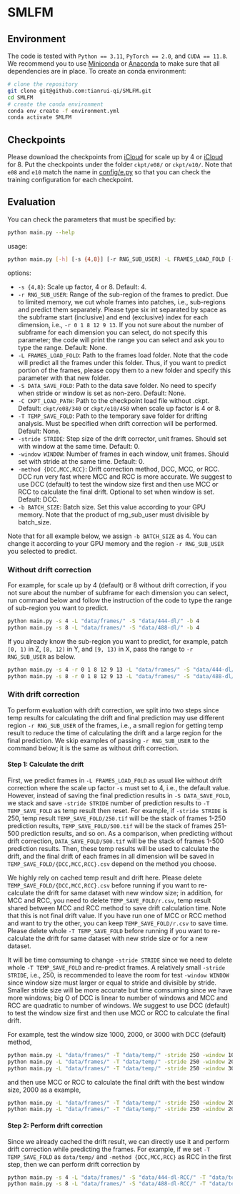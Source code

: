 # SMLFM

## Environment

The code is tested with `Python == 3.11`, `PyTorch == 2.0`, and `CUDA == 11.8`. 
We recommend you to use 
[Miniconda](https://docs.conda.io/en/latest/miniconda.html) or 
[Anaconda](https://www.anaconda.com/) to make sure that all dependencies are in 
place. To create an conda environment:
```bash
# clone the repository
git clone git@github.com:tianrui-qi/SMLFM.git
cd SMLFM
# create the conda environment
conda env create -f environment.yml
conda activate SMLFM
```

## Checkpoints

Please download the checkpoints from 
[iCloud](https://www.icloud.com/iclouddrive/05cFlVujbb2TkrWANiT04tdgQ#340) for 
scale up by 4 or 
[iCloud](https://www.icloud.com/iclouddrive/0e6maAxyFbHaA3MIGSYuivcOw#450) 
for 8. Put the checkpoints under the folder `ckpt/e08/` or `ckpt/e10/`.
Note that `e08` and `e10` match the name in 
[config/e.py](https://github.com/tianrui-qi/SMLFM/blob/main/config/e.py) so that
you can check the training configuration for each checkpoint.

## Evaluation

You can check the parameters that must be specified by:
```bash
python main.py --help
```
usage:
```bash
python main.py [-h] [-s {4,8}] [-r RNG_SUB_USER] -L FRAMES_LOAD_FOLD [-S DATA_SAVE_FOLD] [-C CKPT_LOAD_PATH] [-T TEMP_SAVE_FOLD][-stride STRIDE] [-window WINDOW] [-method {DCC,MCC,RCC}] -b BATCH_SIZE
```
options:
- `-s {4,8}`: Scale up factor, 4 or 8. Default: 4.
- `-r RNG_SUB_USER`: Range of the sub-region of the frames to predict. Due to limited memory, we cut whole frames into patches, i.e., sub-regions and predict them separately. Please type six int separated by space as the subframe start (inclusive) and end (exclusive) index for each dimension, i.e., `-r 0 1 8 12 9 13`. If you not sure about the number of subframe for each dimension you can select, do not specify this parameter; the code will print the range you can select and ask you to type the range. Default: None.
- `-L FRAMES_LOAD_FOLD`: Path to the frames load folder. Note that the code will predict all the frames under this folder. Thus, if you want to predict portion of the frames, please copy them to a new folder and specify this parameter with that new folder.
- `-S DATA_SAVE_FOLD`: Path to the data save folder. No need to specify when stride or window is set as non-zero. Default: None.
- `-C CKPT_LOAD_PATH`: Path to the checkpoint load file without .ckpt. Default: `ckpt/e08/340` or `ckpt/e10/450` when scale up factor is 4 or 8.
- `-T TEMP_SAVE_FOLD`: Path to the temporary save folder for drifting analysis. Must be specified when drift correction will be performed. Default: None.
- `-stride STRIDE`: Step size of the drift corrector, unit frames. Should set with window at the same time. Default: 0.
- `-window WINDOW`: Number of frames in each window, unit frames. Should set with stride at the same time. Default: 0.
- `-method {DCC,MCC,RCC}`: Drift correction method, DCC, MCC, or RCC. DCC run very fast where MCC and RCC is more accurate. We suggest to use DCC (default) to test the window size first and then use MCC or RCC to calculate the final drift. Optional to set when window is set. Default: DCC.
- `-b BATCH_SIZE`: Batch size. Set this value according to your GPU memory. Note that the product of rng_sub_user must divisible by batch_size.

Note that for all example below, we assign `-b BATCH_SIZE` as 4. You can change 
it according to your GPU memory and the region `-r RNG_SUB_USER` you selected to 
predict.

### Without drift correction

For example, for scale up by 4 (default) or 8 without drift correction, if you
not sure about the number of subframe for each dimension you can select, run 
command below and follow the instruction of the code to type the range of 
sub-region you want to predict.
```bash
python main.py -s 4 -L "data/frames/" -S "data/444-dl/" -b 4
python main.py -s 8 -L "data/frames/" -S "data/488-dl/" -b 4
```

If you already know the sub-region you want to predict, for example, patch 
`[0, 1)` in Z, `[8, 12)` in Y, and `[9, 13)` in X, pass the range to 
`-r RNG_SUB_USER` as below.
```bash
python main.py -s 4 -r 0 1 8 12 9 13 -L "data/frames/" -S "data/444-dl/" -b 4
python main.py -s 8 -r 0 1 8 12 9 13 -L "data/frames/" -S "data/488-dl/" -b 4
```

### With drift correction

To perform evaluation with drift correction, we split into two steps since temp 
results for calculating the drift and final prediction may use different region
`-r RNG_SUB_USER` of the frames, i.e., a small region for getting temp result to 
reduce the time of calculating the drift and a large region for the final 
prediction. We skip examples of passing `-r RNG_SUB_USER` to the command below; 
it is the same as without drift correction.

#### Step 1: Calculate the drift

First, we predict frames in `-L FRAMES_LOAD_FOLD` as usual like without drift 
correction where the scale up factor `-s` must set to 4, i.e., the default 
value.  However, instead of saving the final prediction results in 
`-S DATA_SAVE_FOLD`, we stack and save `-stride STRIDE` number of prediction 
results to `-T TEMP_SAVE_FOLD` as temp result then reset. For example, if 
`-stride STRIDE` is 250, temp result `TEMP_SAVE_FOLD/250.tif` will be the stack 
of frames 1-250 prediction results, `TEMP_SAVE_FOLD/500.tif` will be the stack 
of frames 251-500 prediction results, and so on. As a comparison, when 
predicting without drift correction, `DATA_SAVE_FOLD/500.tif` will be the stack 
of frames 1-500 prediction results. Then, these temp results will be used to 
calculate the drift, and the final drift of each frames in all dimension will be
saved in `TEMP_SAVE_FOLD/{DCC,MCC,RCC}.csv` depend on the method you choose. 

We highly rely on cached temp result and drift here. Please delete 
`TEMP_SAVE_FOLD/{DCC,MCC,RCC}.csv` before running if you want to re-calculate 
the drift for same dataset with new window size; in addition, for MCC and RCC, 
you need to delete `TEMP_SAVE_FOLD/r.csv`, temp result shared between MCC and 
RCC method to save drift calculation time. Note that this is not final drift 
value. If you have run one of MCC or RCC method and want to try the other, you 
can keep `TEMP_SAVE_FOLD/r.csv` to save time. Please delete whole 
`-T TEMP_SAVE_FOLD` before running if you want to re-calculate the drift for 
same dataset with new stride size or for a new dataset.

It will be time comsuming to change `-stride STRIDE` since we need to delete 
whole `-T TEMP_SAVE_FOLD` and re-predict frames. A relatively small 
`-stride STRIDE`, i.e., 250, is recommended to leave the room for test 
`-window WINDOW` since window size must larger or equal to stride and divisible 
by stride. Smaller stride size will be more accurate but time comsuming since we
have more windows; big O of DCC is linear to number of windows and MCC and RCC 
are quadratic to number of windows. We suggest to use DCC (default) to test the 
window size first and then use MCC or RCC to calculate the final drift.

For example, test the window size 1000, 2000, or 3000 with DCC (default) method,
```bash
python main.py -L "data/frames/" -T "data/temp/" -stride 250 -window 1000 -b 4
python main.py -L "data/frames/" -T "data/temp/" -stride 250 -window 2000 -b 4
python main.py -L "data/frames/" -T "data/temp/" -stride 250 -window 3000 -b 4
```
and then use MCC or RCC to calculate the final drift with the best window size, 
2000 as a example,
```bash
python main.py -L "data/frames/" -T "data/temp/" -stride 250 -window 2000 -method MCC -b 4
python main.py -L "data/frames/" -T "data/temp/" -stride 250 -window 2000 -method RCC -b 4
```

#### Step 2: Perform drift correction

Since we already cached the drift result, we can directly use it and perform 
drift correction while predicting the frames. For example, if we set 
`-T TEMP_SAVE_FOLD` as `data/temp/` and `-method {DCC,MCC,RCC}` as RCC in the 
first step, then we can perform drift correction by
```bash
python main.py -s 4 -L "data/frames/" -S "data/444-dl-RCC/" -T "data/temp/" -method RCC -b 4
python main.py -s 8 -L "data/frames/" -S "data/488-dl-RCC/" -T "data/temp/" -method RCC -b 4
```
